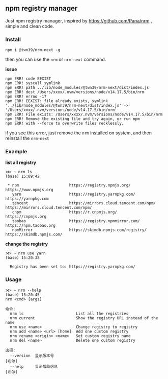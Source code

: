 ## npm registry manager

Just npm registry manager, inspired by https://github.com/Pana/nrm ,
simple and clean code.


### Install

    npm i @twn39/nrm-next -g

then you can use the `nrm` or `nrm-next` command.

**issue**

```shell
npm ERR! code EEXIST
npm ERR! syscall symlink
npm ERR! path ../lib/node_modules/@twn39/nrm-next/dist/index.js
npm ERR! dest /Users/xxxx/.nvm/versions/node/v14.17.5/bin/nrm
npm ERR! errno -17
npm ERR! EEXIST: file already exists, symlink '../lib/node_modules/@twn39/nrm-next/dist/index.js' -> '/Users/xxxx/.nvm/versions/node/v14.17.5/bin/nrm'
npm ERR! File exists: /Users/xxxx/.nvm/versions/node/v14.17.5/bin/nrm
npm ERR! Remove the existing file and try again, or run npm
npm ERR! with --force to overwrite files recklessly.
```

if you see this error, just remove the `nrm` installed on system, and then reinstall the `nrm-next`


### Example

**list all registry**

```shell
⋊> ~ nrm ls                                                                                                                                (base) 15:09:42

 * npm                      https://registry.npmjs.org/                                 https://www.npmjs.org
   yarn                     https://registry.yarnpkg.com/                               https://yarnpkg.com
   tencent                  https://mirrors.cloud.tencent.com/npm/                      https://mirrors.cloud.tencent.com/npm/
   cnpm                     https://r.cnpmjs.org/                                       https://cnpmjs.org
   taobao                   https://registry.npmmirror.com/                             https://npm.taobao.org
   npmMirror                https://skimdb.npmjs.com/registry/                          https://skimdb.npmjs.com/
```

**change the registry**

```shell
⋊> ~ nrm use yarn                                                                                                                          (base) 15:20:38

  Registry has been set to: https://registry.yarnpkg.com/
```

### Usage

```shell
⋊> ~ nrm --help                                                                                                                            (base) 15:20:45
nrm <cmd> [args]

命令：
  nrm ls                       List all the registries
  nrm current                  Show the registry URL instead of the name
  nrm use <name>               Change registry to registry
  nrm add <name> <url> [home]  Add one custom registry
  nrm rename <origin> <name>   Set custom registry name
  nrm del <name>               Delete one custom registry

选项：
  --version  显示版本号                                                   [布尔]
  --help     显示帮助信息                                                 [布尔]
```
